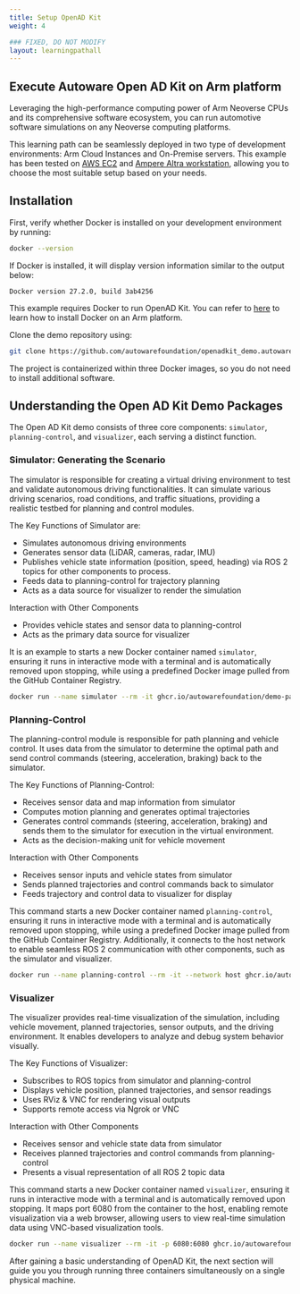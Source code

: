 ```yaml
---
title: Setup OpenAD Kit
weight: 4

### FIXED, DO NOT MODIFY
layout: learningpathall
---
```


## Execute Autoware Open AD Kit on Arm platform

Leveraging the high-performance computing power of Arm Neoverse CPUs and its comprehensive software ecosystem, you can run automotive software simulations on any Neoverse computing platforms.

This learning path can be seamlessly deployed in two type of development environments: Arm Cloud Instances and On-Premise servers.
This example has been tested on [AWS EC2](https://aws.amazon.com/ec2/) and [Ampere Altra workstation](https://www.ipi.wiki/products/ampere-altra-developer-platform), allowing you to choose the most suitable setup based on your needs.

## Installation

First, verify whether Docker is installed on your development environment by running:

```bash
docker --version
```

If Docker is installed, it will display version information similar to the output below:

```output
Docker version 27.2.0, build 3ab4256
```

This example requires Docker to run OpenAD Kit. You can refer to [here](https://learn.arm.com/install-guides/docker/) to learn how to install Docker on an Arm platform.

Clone the demo repository using:

```bash
git clone https://github.com/autowarefoundation/openadkit_demo.autoware.git
```

The project is containerized within three Docker images, so you do not need to install additional software.


## Understanding the Open AD Kit Demo Packages

The Open AD Kit demo consists of three core components: `simulator`, `planning-control`, and `visualizer`, each serving a distinct function.

### Simulator: Generating the Scenario

The simulator is responsible for creating a virtual driving environment to test and validate autonomous driving functionalities. It can simulate various driving scenarios, road conditions, and traffic situations, providing a realistic testbed for planning and control modules.

The Key Functions of Simulator are:

- Simulates autonomous driving environments
- Generates sensor data (LiDAR, cameras, radar, IMU)
- Publishes vehicle state information (position, speed, heading) via ROS 2 topics for other components to process.
- Feeds data to planning-control for trajectory planning
- Acts as a data source for visualizer to render the simulation

Interaction with Other Components
- Provides vehicle states and sensor data to planning-control
- Acts as the primary data source for visualizer

It is an example to starts a new Docker container named `simulator`, ensuring it runs in interactive mode with a terminal and is automatically removed upon stopping, while using a predefined Docker image pulled from the GitHub Container Registry.

```bash
docker run --name simulator --rm -it ghcr.io/autowarefoundation/demo-packages:simulator
```

### Planning-Control

The planning-control module is responsible for path planning and vehicle control. It uses data from the simulator to determine the optimal path and send control commands (steering, acceleration, braking) back to the simulator.

The Key Functions of Planning-Control:
- Receives sensor data and map information from simulator
- Computes motion planning and generates optimal trajectories
- Generates control commands (steering, acceleration, braking) and sends them to the simulator for execution in the virtual environment.
- Acts as the decision-making unit for vehicle movement

Interaction with Other Components
- Receives sensor inputs and vehicle states from simulator
- Sends planned trajectories and control commands back to simulator
- Feeds trajectory and control data to visualizer for display

This command starts a new Docker container named `planning-control`, ensuring it runs in interactive mode with a terminal and is automatically removed upon stopping, while using a predefined Docker image pulled from the GitHub Container Registry. Additionally, it connects to the host network to enable seamless ROS 2 communication with other components, such as the simulator and visualizer.

```bash
docker run --name planning-control --rm -it --network host ghcr.io/autowarefoundation/demo-packages:planning-control
```

### Visualizer

The visualizer provides real-time visualization of the simulation, including vehicle movement, planned trajectories, sensor outputs, and the driving environment. It enables developers to analyze and debug system behavior visually.

The Key Functions of Visualizer:
- Subscribes to ROS topics from simulator and planning-control
- Displays vehicle position, planned trajectories, and sensor readings
- Uses RViz & VNC for rendering visual outputs
- Supports remote access via Ngrok or VNC

Interaction with Other Components
- Receives sensor and vehicle state data from simulator
- Receives planned trajectories and control commands from planning-control
- Presents a visual representation of all ROS 2 topic data

This command starts a new Docker container named `visualizer`, ensuring it runs in interactive mode with a terminal and is automatically removed upon stopping. It maps port 6080 from the container to the host, enabling remote visualization via a web browser, allowing users to view real-time simulation data using VNC-based visualization tools.

```bash
docker run --name visualizer --rm -it -p 6080:6080 ghcr.io/autowarefoundation/demo-packages:visualizer
```

After gaining a basic understanding of OpenAD Kit, the next section will guide you you through running three containers simultaneously on a single physical machine.
